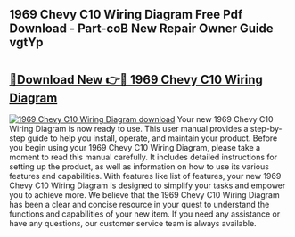 ## 1969 Chevy C10 Wiring Diagram Free Pdf Download - Part-coB New Repair Owner Guide vgtYp

# <h2><a href="http://dfn2y8.blite.top/?on=1969+Chevy+C10+Wiring+Diagram">🔗Download New 👉🔴 1969 Chevy C10 Wiring Diagram</a></h2>

[![1969 Chevy C10 Wiring Diagram download](https://i.imgur.com/lujVjoI.png)](http://dfn2y8.blite.top/?on=1969+Chevy+C10+Wiring+Diagram)
Your new 1969 Chevy C10 Wiring Diagram is now ready to use. This user manual provides a step-by-step guide to help you install, operate, and maintain your product. Before you begin using your 1969 Chevy C10 Wiring Diagram, please take a moment to read this manual carefully. It includes detailed instructions for setting up the product, as well as information on how to use its various features and capabilities. With features like list of features, your new 1969 Chevy C10 Wiring Diagram is designed to simplify your tasks and empower you to achieve more. We believe that the 1969 Chevy C10 Wiring Diagram has been a clear and concise resource in your quest to understand the functions and capabilities of your new item. If you need any assistance or have any questions, our customer service team is always available.
